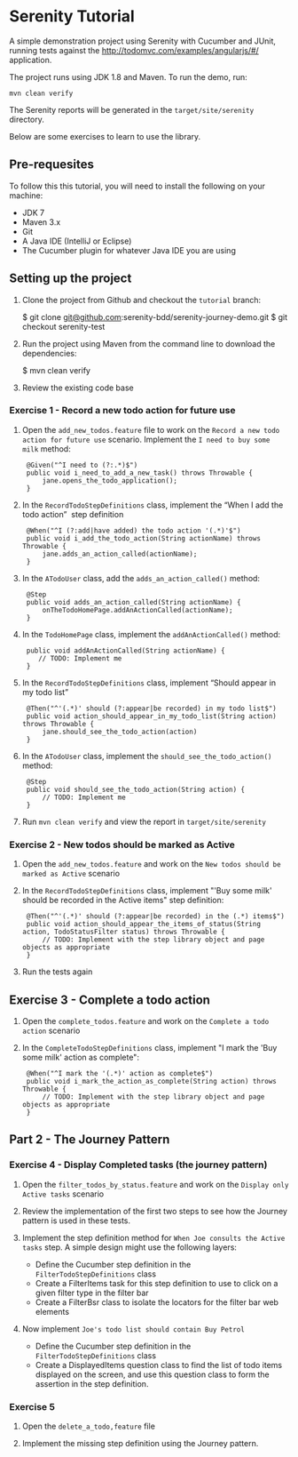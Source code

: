 # Serenity Tutorial

A simple demonstration project using Serenity with Cucumber and JUnit, running tests against the http://todomvc.com/examples/angularjs/#/ application.

The project runs using JDK 1.8 and Maven. To run the demo, run:

```
mvn clean verify
```

The Serenity reports will be generated in the `target/site/serenity` directory.

Below are some exercises to learn to use the library.

## Pre-requesites

To follow this this tutorial, you will need to install the following on your machine:
- JDK 7
- Maven 3.x
- Git
- A Java IDE (IntelliJ or Eclipse)
- The Cucumber plugin for whatever Java IDE you are using

## Setting up the project

1. Clone the project from Github and checkout the `tutorial` branch:

    $ git clone git@github.com:serenity-bdd/serenity-journey-demo.git
    $ git checkout serenity-test
    
2. Run the project using Maven from the command line to download the dependencies:

    $ mvn clean verify

3. Review the existing code base

### Exercise 1 - Record a new todo action for future use

1. Open the `add_new_todos.feature` file to work on the `Record a new todo action for future use` scenario. Implement the `I need to buy some milk` method:

        @Given("^I need to (?:.*)$")
        public void i_need_to_add_a_new_task() throws Throwable {
            jane.opens_the_todo_application();
        }

2. In the `RecordTodoStepDefinitions` class, implement the “When I add the todo action”  step definition

        @When("^I (?:add|have added) the todo action '(.*)'$")
        public void i_add_the_todo_action(String actionName) throws Throwable {
            jane.adds_an_action_called(actionName);
        }

3. In the `ATodoUser` class, add the `adds_an_action_called()` method: 

        @Step
        public void adds_an_action_called(String actionName) {
            onTheTodoHomePage.addAnActionCalled(actionName);
        }

4. In the `TodoHomePage` class, implement the `addAnActionCalled()` method:

        public void addAnActionCalled(String actionName) {
           // TODO: Implement me
        }

5. In the `RecordTodoStepDefinitions` class, implement “Should appear in my todo list” 

        @Then("^'(.*)' should (?:appear|be recorded) in my todo list$")
        public void action_should_appear_in_my_todo_list(String action) throws Throwable {
            jane.should_see_the_todo_action(action)
        }

6. In the `ATodoUser` class, implement the `should_see_the_todo_action()` method:

        @Step
        public void should_see_the_todo_action(String action) {
            // TODO: Implement me
        }

7. Run ```mvn clean verify``` and view the report in ```target/site/serenity```

### Exercise 2 - New todos should be marked as Active

1. Open the `add_new_todos.feature` and work on the `New todos should be marked as Active` scenario

2. In the `RecordTodoStepDefinitions` class, implement "'Buy some milk' should be recorded in the Active items" step definition:

        @Then("^'(.*)' should (?:appear|be recorded) in the (.*) items$")
        public void action_should_appear_the_items_of_status(String action, TodoStatusFilter status) throws Throwable {
            // TODO: Implement with the step library object and page objects as appropriate
        }

3. Run the tests again

## Exercise 3 - Complete a todo action


1. Open the `complete_todos.feature` and work on the `Complete a todo action` scenario

2. In the `CompleteTodoStepDefinitions` class, implement "I mark the 'Buy some milk' action as complete":

        @When("^I mark the '(.*)' action as complete$")
        public void i_mark_the_action_as_complete(String action) throws Throwable {
            // TODO: Implement with the step library object and page objects as appropriate
        }


## Part 2 - The Journey Pattern

### Exercise 4 - Display Completed tasks (the journey pattern)

1. Open the `filter_todos_by_status.feature` and work on the `Display only Active tasks` scenario

1. Review the implementation of the first two steps to see how the Journey pattern is used in these tests.

1. Implement the step definition method for `When Joe consults the Active tasks` step.
A simple design might use the following layers:
   - Define the Cucumber step definition in the `FilterTodoStepDefinitions` class
   - Create a FilterItems task for this step definition to use to click on a given filter type in the filter bar
   - Create a FilterBsr class to isolate the locators for the filter bar web elements

1. Now implement `Joe's todo list should contain Buy Petrol`
   - Define the Cucumber step definition in the `FilterTodoStepDefinitions` class
   - Create a DisplayedItems question class to find the list of todo items displayed on the screen, and use
   this question class to form the assertion in the step definition.

### Exercise 5

1. Open the `delete_a_todo,feature` file

1. Implement the missing step definition using the Journey pattern.